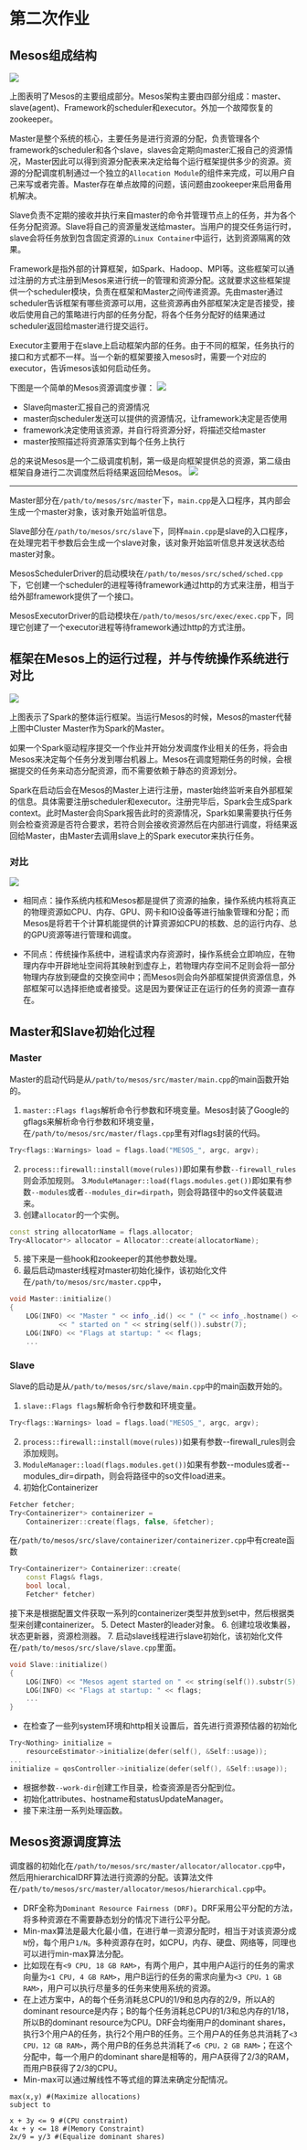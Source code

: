# 第二次作业

## Mesos组成结构

![](https://github.com/wzc1995/OperatingSystemLab/blob/master/Homework%202/architecture.jpg)

上图表明了Mesos的主要组成部分。Mesos架构主要由四部分组成：master、slave(agent)、Framework的scheduler和executor。外加一个故障恢复的zookeeper。

Master是整个系统的核心，主要任务是进行资源的分配，负责管理各个framework的scheduler和各个slave，slaves会定期向master汇报自己的资源情况，Master因此可以得到资源分配表来决定给每个运行框架提供多少的资源。资源的分配调度机制通过一个独立的`Allocation Module`的组件来完成，可以用户自己来写或者完善。Master存在单点故障的问题，该问题由zookeeper来启用备用机解决。

Slave负责不定期的接收并执行来自master的命令并管理节点上的任务，并为各个任务分配资源。Slave将自己的资源量发送给master。当用户的提交任务运行时，slave会将任务放到包含固定资源的`Linux Container`中运行，达到资源隔离的效果。

Framework是指外部的计算框架，如Spark、Hadoop、MPI等。这些框架可以通过注册的方式注册到Mesos来进行统一的管理和资源分配。这就要求这些框架提供一个scheduler模块，负责在框架和Master之间传递资源。先由master通过scheduler告诉框架有哪些资源可以用，这些资源再由外部框架决定是否接受，接收后使用自己的策略进行内部的任务分配，将各个任务分配好的结果通过scheduler返回给master进行提交运行。

Executor主要用于在slave上启动框架内部的任务。由于不同的框架，任务执行的接口和方式都不一样。当一个新的框架要接入mesos时，需要一个对应的executor，告诉mesos该如何启动任务。

下图是一个简单的Mesos资源调度步骤：
![](https://github.com/wzc1995/OperatingSystemLab/blob/master/Homework%202/architecture-example.jpg)

 * Slave向master汇报自己的资源情况
 * master向scheduler发送可以提供的资源情况，让framework决定是否使用
 * framework决定使用该资源，并自行将资源分好，将描述交给master
 * master按照描述将资源落实到每个任务上执行

总的来说Mesos是一个二级调度机制，第一级是向框架提供总的资源，第二级由框架自身进行二次调度然后将结果返回给Mesos。
![](https://github.com/wzc1995/OperatingSystemLab/blob/master/Homework%202/overall.png)

---
Master部分在`/path/to/mesos/src/master`下，`main.cpp`是入口程序，其内部会生成一个master对象，该对象开始监听信息。

Slave部分在`/path/to/mesos/src/slave`下，同样`main.cpp`是slave的入口程序，在处理完若干参数后会生成一个slave对象，该对象开始监听信息并发送状态给master对象。

MesosSchedulerDriver的启动模块在`/path/to/mesos/src/sched/sched.cpp`下，它创建一个scheduler的进程等待framework通过http的方式来注册，相当于给外部framework提供了一个接口。

MesosExecutorDriver的启动模块在`/path/to/mesos/src/exec/exec.cpp`下，同理它创建了一个executor进程等待framework通过http的方式注册。

## 框架在Mesos上的运行过程，并与传统操作系统进行对比

![](https://github.com/wzc1995/OperatingSystemLab/blob/master/Homework%202/cluster-overview.png)

上图表示了Spark的整体运行框架。当运行Mesos的时候，Mesos的master代替上图中Cluster Master作为Spark的Master。

如果一个Spark驱动程序提交一个作业并开始分发调度作业相关的任务，将会由Mesos来决定每个任务分发到哪台机器上。Mesos在调度短期任务的时候，会根据提交的任务来动态分配资源，而不需要依赖于静态的资源划分。

Spark在启动后会在Mesos的Master上进行注册，master始终监听来自外部框架的信息。具体需要注册scheduler和executor。注册完毕后，Spark会生成Spark context。此时Master会向Spark报告此时的资源情况，Spark如果需要执行任务则会检查资源是否符合要求，若符合则会接收资源然后在内部进行调度，将结果返回给Master，由Master去调用slave上的Spark executor来执行任务。

### 对比
![](https://github.com/wzc1995/OperatingSystemLab/blob/master/Homework%202/os-and-mesos.png)

 * 相同点：操作系统内核和Mesos都是提供了资源的抽象，操作系统内核将真正的物理资源如CPU、内存、GPU、网卡和IO设备等进行抽象管理和分配；而Mesos是将若干个计算机能提供的计算资源如CPU的核数、总的运行内存、总的GPU资源等进行管理和调度。

 * 不同点：传统操作系统中，进程请求内存资源时，操作系统会立即响应，在物理内存中开辟地址空间将其映射到虚存上，若物理内存空间不足则会将一部分物理内存放到硬盘的交换空间中；而Mesos则会向外部框架提供资源信息，外部框架可以选择拒绝或者接受。这是因为要保证正在运行的任务的资源一直存在。


## Master和Slave初始化过程

### Master
Master的启动代码是从`/path/to/mesos/src/master/main.cpp`的main函数开始的。

1. `master::Flags flags`解析命令行参数和环境变量。Mesos封装了Google的gflags来解析命令行参数和环境变量，在`/path/to/mesos/src/master/flags.cpp`里有对flags封装的代码。
```C++
Try<flags::Warnings> load = flags.load("MESOS_", argc, argv);
```

2. `process::firewall::install(move(rules))`即如果有参数`--firewall_rules`则会添加规则。
3.`ModuleManager::load(flags.modules.get())`即如果有参数`--modules`或者`--modules_dir=dirpath`，则会将路径中的so文件装载进来。
4. 创建`allocator`的一个实例。
```C++
const string allocatorName = flags.allocator;
Try<Allocator*> allocator = Allocator::create(allocatorName);
```
5. 接下来是一些hook和zookeeper的其他参数处理。
6. 最后启动master线程对master初始化操作，该初始化文件在`/path/to/mesos/src/master.cpp`中，
```C++
void Master::initialize()
{
	LOG(INFO) << "Master " << info_.id() << " (" << info_.hostname() << ")"
			<< " started on " << string(self()).substr(7);
	LOG(INFO) << "Flags at startup: " << flags;
	...
```

### Slave
Slave的启动是从`/path/to/mesos/src/slave/main.cpp`中的main函数开始的。

1. `slave::Flags flags`解析命令行参数和环境变量。
```C++
Try<flags::Warnings> load = flags.load("MESOS_", argc, argv);
```
2. `process::firewall::install(move(rules))`如果有参数--firewall_rules则会添加规则。
3. `ModuleManager::load(flags.modules.get())`如果有参数--modules或者--modules_dir=dirpath，则会将路径中的so文件load进来。
4. 初始化Containerizer
```C++
Fetcher fetcher;
Try<Containerizer*> containerizer =
    Containerizer::create(flags, false, &fetcher);
```
在`/path/to/mesos/src/slave/containerizer/containerizer.cpp`中有create函数
```C++
Try<Containerizer*> Containerizer::create(
    const Flags& flags,
    bool local,
    Fetcher* fetcher)
```
接下来是根据配置文件获取一系列的containerizer类型并放到set中，然后根据类型来创建containerizer。
5. Detect Master的leader对象。
6. 创建垃圾收集器，状态更新器，资源检测器。
7. 启动slave线程进行slave初始化，该初始化文件在`/path/to/mesos/src/slave/slave.cpp`里面。
```C++
void Slave::initialize()
{
	LOG(INFO) << "Mesos agent started on " << string(self()).substr(5);
	LOG(INFO) << "Flags at startup: " << flags;
	...
}
```
 * 在检查了一些列system环境和http相关设置后，首先进行资源预估器的初始化
```C++
Try<Nothing> initialize =
    resourceEstimator->initialize(defer(self(), &Self::usage));
...
initialize = qosController->initialize(defer(self(), &Self::usage));
```
 * 根据参数`--work-dir`创建工作目录，检查资源是否分配到位。
 * 初始化attributes、hostname和statusUpdateManager。
 * 接下来注册一系列处理函数。

## Mesos资源调度算法
调度器的初始化在`/path/to/mesos/src/master/allocator/allocator.cpp`中，然后用hierarchicalDRF算法进行资源的分配。该算法文件在`/path/to/mesos/src/master/allocator/mesos/hierarchical.cpp`中。
 * DRF全称为`Dominant Resource Fairness (DRF)`。DRF采用公平分配的方法，将多种资源在不需要静态划分的情况下进行公平分配。
 * Min-max算法是最大化最小值，在进行单一资源分配时，相当于对该资源分成`N`份，每个用户`1/N`。多种资源存在时，如CPU，内存、硬盘、网络等，同理也可以进行min-max算法分配。
 * 比如现在有`<9 CPU, 18 GB RAM>`，有两个用户，其中用户A运行的任务的需求向量为`<1 CPU, 4 GB RAM>`，用户B运行的任务的需求向量为`<3 CPU，1 GB RAM>`，用户可以执行尽量多的任务来使用系统的资源。
 * 在上述方案中，A的每个任务消耗总CPU的1/9和总内存的2/9，所以A的dominant resource是内存；B的每个任务消耗总CPU的1/3和总内存的1/18，所以B的dominant resource为CPU。DRF会均衡用户的dominant shares，执行3个用户A的任务，执行2个用户B的任务。三个用户A的任务总共消耗了`<3 CPU，12 GB RAM>`，两个用户B的任务总共消耗了`<6 CPU，2 GB RAM>`；在这个分配中，每一个用户的dominant share是相等的，用户A获得了2/3的RAM，而用户B获得了2/3的CPU。
 * Min-max可以通过解线性不等式组的算法来确定分配情况。
```
max(x,y) #(Maximize allocations)
subject to

x + 3y <= 9 #(CPU constraint)
4x + y <= 18 #(Memory Constraint)
2x/9 = y/3 #(Equalize dominant shares)
```
